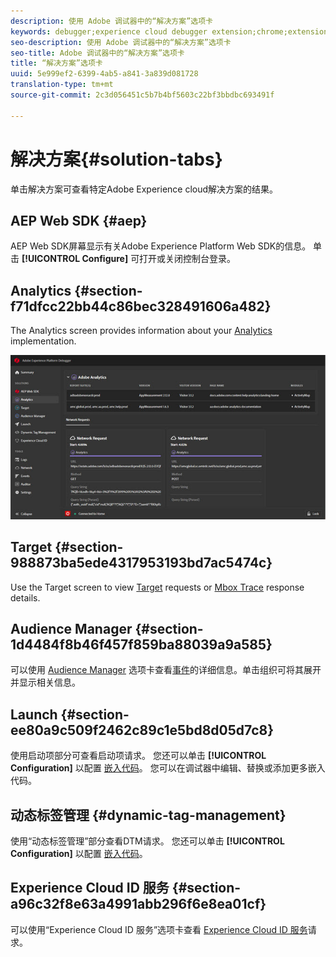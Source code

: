 ```yaml
---
description: 使用 Adobe 调试器中的“解决方案”选项卡
keywords: debugger;experience cloud debugger extension;chrome;extension;summary;clear;requests;solutions;solution;information;analytics;target;audience manager;media optimizer;amo;id service
seo-description: 使用 Adobe 调试器中的“解决方案”选项卡
seo-title: Adobe 调试器中的“解决方案”选项卡
title: “解决方案”选项卡
uuid: 5e999ef2-6399-4ab5-a841-3a839d081728
translation-type: tm+mt
source-git-commit: 2c3d056451c5b7b4bf5603c22bf3bbdbc693491f

---
```



# 解决方案{#solution-tabs}

单击解决方案可查看特定Adobe Experience cloud解决方案的结果。

## AEP Web SDK {#aep}

AEP Web SDK屏幕显示有关Adobe Experience Platform Web SDK的信息。 单击 **[!UICONTROL Configure]** 可打开或关闭控制台登录。

## Analytics {#section-f71dfcc22bb44c86bec328491606a482}

The Analytics screen provides information about your [Analytics](https://docs.adobe.com/content/help/en/analytics/landing/home.html) implementation.

![](assets/analytics.jpg)

## Target {#section-988873ba5ede4317953193bd7ac5474c}

Use the Target screen to view [Target](https://docs.adobe.com/content/help/en/target/using/target-home.html) requests or [Mbox Trace](https://docs.adobe.com/content/help/en/target/using/activities/troubleshoot-activities/content-trouble.html) response details.

## Audience Manager {#section-1d4484f8b46f457f859ba88039a9a585}

可以使用 [Audience Manager](https://docs.adobe.com/content/help/en/audience-manager/user-guide/aam-home.html) 选项卡查看[事件](https://docs.adobe.com/content/help/en/audience-manager/user-guide/api-and-sdk-code/dcs/dcs-event-calls/dcs-event-calls.html)的详细信息。单击组织可将其展开并显示相关信息。

## Launch {#section-ee80a9c509f2462c89c1e5bd8d05d7c8}

使用启动项部分可查看启动项请求。 您还可以单击 **[!UICONTROL Configuration]** 以配置 [嵌入代码](https://docs.adobe.com/content/help/en/launch/using/reference/upgrade/link-dtm-embed-code.html)。 您可以在调试器中编辑、替换或添加更多嵌入代码。

## 动态标签管理 {#dynamic-tag-management}

使用“动态标签管理”部分查看DTM请求。 您还可以单击 **[!UICONTROL Configuration]** 以配置 [嵌入代码](https://docs.adobe.com/content/help/en/dtm/using/client-side/code.html)。

## Experience Cloud ID 服务 {#section-a96c32f8e63a4991abb296f6e8ea01cf}

可以使用“Experience Cloud ID 服务”选项卡查看 [Experience Cloud ID 服务](https://docs.adobe.com/content/help/en/id-service/using/home.html)请求。